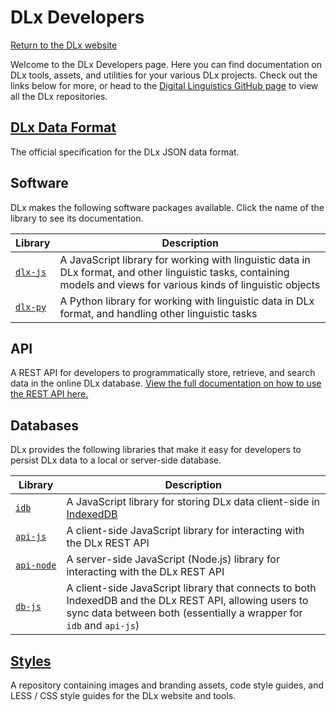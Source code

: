 # DLx Developers
[Return to the DLx website](https://digitallinguistics.io/)

Welcome to the DLx Developers page. Here you can find documentation on DLx tools, assets, and utilities for your various DLx projects. Check out the links below for more, or head to the [Digital Linguistics GitHub page](https://github.com/digitallinguistics) to view all the DLx repositories.

## [DLx Data Format][8]
The official specification for the DLx JSON data format.

## Software
DLx makes the following software packages available. Click the name of the library to see its documentation.

Library       | Description
------------- | -----------
[`dlx‑js`][1] | A JavaScript library for working with linguistic data in DLx format, and other linguistic tasks, containing models and views for various kinds of linguistic objects
[`dlx-py`][2] | A Python library for working with linguistic data in DLx format, and handling other linguistic tasks

## API
A REST API for developers to programmatically store, retrieve, and search data in the online DLx database. [View the full documentation on how to use the REST API here.][7]

## Databases
DLx provides the following libraries that make it easy for developers to persist DLx data to a local or server-side database.

Library             | Description
------------------- | -----------
[`idb`][10]      | A JavaScript library for storing DLx data client-side in [IndexedDB][3]
[`api‑js`][4]   | A client-side JavaScript library for interacting with the DLx REST API
[`api‑node`][5] | A server-side JavaScript (Node.js) library for interacting with the DLx REST API
[`db-js`][6]       | A client-side JavaScript library that connects to both IndexedDB and the DLx REST API, allowing users to sync data between both (essentially a wrapper for `idb` and `api-js`)

## [Styles][9]
A repository containing images and branding assets, code style guides, and LESS / CSS style guides for the DLx website and tools.

[1]:  http://developer.digitallinguistics.io/dlx-js
[2]:  http://developer.digitallinguistics.io/dlx-py
[3]:  http://developer.mozilla.org/en-US/docs/Web/API/IndexedDB_API
[4]:  http://developer.digitallinguistics.io/api-js
[5]:  http://developer.digitallinguistics.io/api-node
[6]:  http://developer.digitallinguistics.io/db-js
[7]:  http://developer.digitallinguistics.io/api
[8]:  http://developer.digitallinguistics.io/spec
[9]:  http://developer.digitallinguistics.io/styles
[10]: http://developer.digitallinguistics.io/idb
